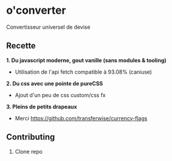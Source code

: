# o'converter

Convertisseur universel de devise

## Recette

**1. Du javascript moderne, gout vanille (sans modules & tooling)**

- Utilisation de l'api fetch compatible à 93.08% (caniuse)

**2. Du css avec une pointe de pureCSS**

- Ajout d'un peu de css custom/css fx

**3. Pleins de petits drapeaux**

- Merci https://github.com/transferwise/currency-flags


## Contributing

1.  Clone repo
